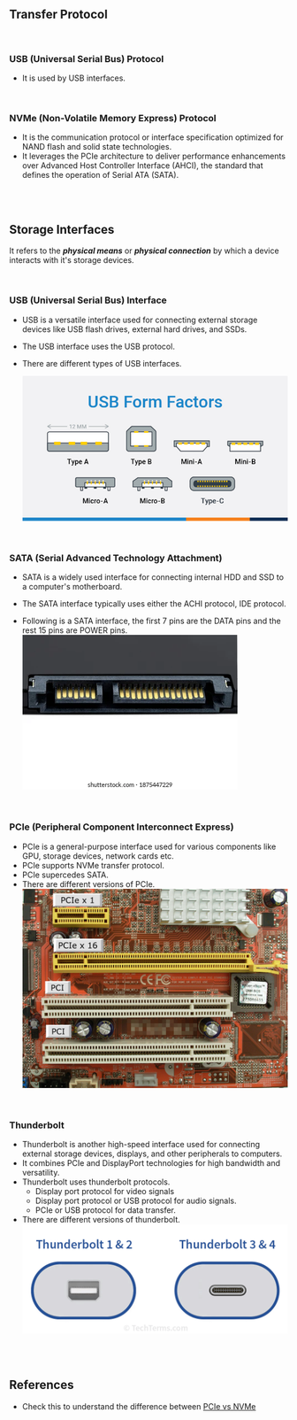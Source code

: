 ## Transfer Protocol

<br>

### USB (Universal Serial Bus) Protocol

- It is used by USB interfaces.

<br>

### NVMe (Non-Volatile Memory Express) Protocol

- It is the communication protocol or interface specification optimized for NAND flash and solid state technologies.
- It leverages the PCIe architecture to deliver performance enhancements over Advanced Host Controller Interface (AHCI), the standard that defines the operation of Serial ATA (SATA).

<br>
<br>

## Storage Interfaces

It refers to the **_physical means_** or **_physical connection_** by which a device interacts with it's storage devices.

<br>

### USB (Universal Serial Bus) Interface

- USB is a versatile interface used for connecting external storage devices like USB flash drives, external hard drives, and SSDs.
- The USB interface uses the USB protocol.
- There are different types of USB interfaces.

  ![usb](./_assets/usb-interfaces.jpg)

<br>

### SATA (Serial Advanced Technology Attachment)

- SATA is a widely used interface for connecting internal HDD and SSD to a computer's motherboard.
- The SATA interface typically uses either the ACHI protocol, IDE protocol.

- Following is a SATA interface, the first 7 pins are the DATA pins and the rest 15 pins are POWER pins.
  ![sata](./_assets/sata-interface.webp)

<br>

### PCIe (Peripheral Component Interconnect Express)

- PCIe is a general-purpose interface used for various components like GPU, storage devices, network cards etc.
- PCIe supports NVMe transfer protocol.
- PCIe supercedes SATA.
- There are different versions of PCIe.
  ![pcie](./_assets/pcie-interface.jpg)

<br>

### Thunderbolt

- Thunderbolt is another high-speed interface used for connecting external storage devices, displays, and other peripherals to computers.
- It combines PCIe and DisplayPort technologies for high bandwidth and versatility.
- Thunderbolt uses thunderbolt protocols.
  - Display port protocol for video signals
  - Display port protocol or USB protocol for audio signals.
  - PCIe or USB protocol for data transfer.
- There are different versions of thunderbolt.
  ![thunderbolt](./_assets/thunderbolt-interface.webp)

<br>
<br>

## References

- Check this to understand the difference between [PCIe vs NVMe](https://prodigytechno.com/are-pcie-and-nvme-the-same/)
